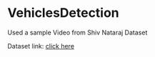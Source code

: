 # VehiclesDetection
Used a sample Video from Shiv Nataraj Dataset

Dataset link: [click here](https://www.shivnatraj.com/home)
